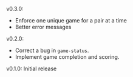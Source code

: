 v0.3.0:

- Enforce one unique game for a pair at a time
- Better error messages

v0.2.0:

- Correct a bug in `game-status`.
- Implement game completion and scoring.

v0.1.0: Initial release

